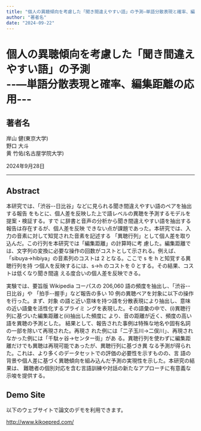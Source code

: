 ```yaml
---
title: "個人の異聴傾向を考慮した「聞き間違えやすい語」の予測—単語分散表現と確率、編集距離の応用—"
author: "著者名"
date: "2024-09-22"
---
```


# 個人の異聴傾向を考慮した「聞き間違えやすい語」の予測<br>--—単語分散表現と確率、編集距離の応用---

## 著者名

岸山 健(東京大学)<br>
野口 大斗<br>
黄 竹佑(名古屋学院大学)<br>

2024年9月28日

---

## Abstract

本研究では、「渋谷--日比谷」などに見られる聞き間違えやすい語のペアを抽出する報告
をもとに、個人差を反映した上で語レベルの異聴を予測するモデルを提案・検証する。すで
に辞書と音声の分析から聞き間違えやすい語を抽出する報告は存在するが、個人差を反映
できない点が課題であった。本研究では、入力の音素に対して知覚された音素を記述する
「異聴行列」として個人差を取り込んだ。この行列を本研究では「編集距離」の計算時に考
慮した。編集距離では、文字列の変換に必要な操作の回数がコストとして示される。例えば、
「sibuya→hibiya」の音素列のコストは 2 となる。ここで s を h と知覚する異聴行列を持
つ個人を反映するには、s→h のコストを 0 とする。その結果、コストは低くなり聞き間違
える度合いの個人差を反映できる。

実験では、要旨版 Wikipedia コーパスの 206,060 語の頻度を抽出し、「渋谷--日比谷」や
「拍手--握手」など報告の多い 10 例の異聴ペアを対象に以下の操作を行った。まず、対象
の語と近い意味を持つ語を分散表現により抽出し、意味の近い語彙を活性化するプライミ
ングを表現した。その語彙の中で、(i)異聴行列に基づいた編集距離と(ii)抽出した頻度に
より、音の距離が近く、頻度の高い語を異聴の予測とした。
結果として、報告された事例は特殊な地名や固有名詞の一部を除いて再現された。再現さ
れた例には「二子玉川→二俣川」、再現されなかった例には「千駄ヶ谷→センター街」があ
る。異聴行列を使わずに編集距離だけでも異聴は再現可能であったが、異聴行列に基づき異
なる予測が得られた。これは、より多くのデータセットでの評価の必要性を示すものの、言
語の背景や個人差に基づく異聴傾向を組み込んだ予測の実現性を示した。本研究の結果は、
難聴者の個別対応を含む言語訓練や対話の新たなアプローチに有意義な示唆を提供する。

## Demo Site

以下のウェブサイトで論文のデモを利用できます。

http://www.kikoepred.com/
